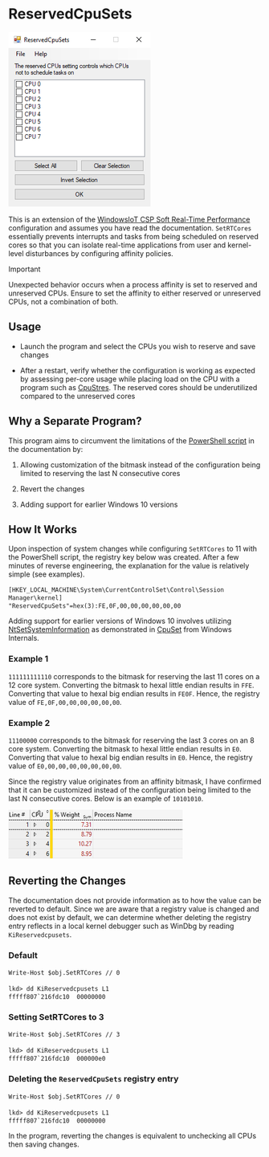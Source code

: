 # ReservedCpuSets

![program-screenshot.png](/assets/img/program-screenshot.png)

This is an extension of the [WindowsIoT CSP Soft Real-Time Performance](https://learn.microsoft.com/en-us/windows/iot/iot-enterprise/soft-real-time/soft-real-time-device#use-mdm-bridge-wmi-provider-to-configure-the-windowsiot-csp) configuration and assumes you have read the documentation. ``SetRTCores`` essentially prevents interrupts and tasks from being scheduled on reserved cores so that you can isolate real-time applications from user and kernel-level disturbances by configuring affinity policies.

> [!IMPORTANT]
> Unexpected behavior occurs when a process affinity is set to reserved and unreserved CPUs. Ensure to set the affinity to either reserved or unreserved CPUs, not a combination of both.

## Usage

- Launch the program and select the CPUs you wish to reserve and save changes

- After a restart, verify whether the configuration is working as expected by assessing per-core usage while placing load on the CPU with a program such as [CpuStres](https://learn.microsoft.com/en-us/sysinternals/downloads/cpustres). The reserved cores should be underutilized compared to the unreserved cores

## Why a Separate Program?

This program aims to circumvent the limitations of the [PowerShell script](https://learn.microsoft.com/en-us/windows/iot/iot-enterprise/soft-real-time/soft-real-time-device#use-mdm-bridge-wmi-provider-to-configure-the-windowsiot-csp) in the documentation by:

1. Allowing customization of the bitmask instead of the configuration being limited to reserving the last N consecutive cores

2. Revert the changes

3. Adding support for earlier Windows 10 versions

## How It Works

Upon inspection of system changes while configuring ``SetRTCores`` to 11 with the PowerShell script, the registry key below was created. After a few minutes of reverse engineering, the explanation for the value is relatively simple (see examples).

```
[HKEY_LOCAL_MACHINE\System\CurrentControlSet\Control\Session Manager\kernel]
"ReservedCpuSets"=hex(3):FE,0F,00,00,00,00,00,00
```

Adding support for earlier versions of Windows 10 involves utilizing [NtSetSystemInformation](https://learn.microsoft.com/en-us/windows/win32/sysinfo/ntsetsysteminformation) as demonstrated in [CpuSet](https://github.com/zodiacon/WindowsInternals/tree/master/CpuSet) from Windows Internals.

### Example 1

``111111111110`` corresponds to the bitmask for reserving the last 11 cores on a 12 core system. Converting the bitmask to hexal little endian results in ``FFE``. Converting that value to hexal big endian results in ``FE0F``. Hence, the registry value of ``FE,0F,00,00,00,00,00,00``.

### Example 2

``11100000`` corresponds to the bitmask for reserving the last 3 cores on an 8 core system. Converting the bitmask to hexal little endian results in ``E0``. Converting that value to hexal big endian results in ``E0``. Hence, the registry value of ``E0,00,00,00,00,00,00,00``.

Since the registry value originates from an affinity bitmask, I have confirmed that it can be customized instead of the configuration being limited to the last N consecutive cores. Below is an example of ``10101010``.

![custom-bitmask.png](/assets/img/custom-bitmask.png)

## Reverting the Changes

The documentation does not provide information as to how the value can be reverted to default. Since we are aware that a registry value is changed and does not exist by default, we can determine whether deleting the registry entry reflects in a local kernel debugger such as WinDbg by reading ``KiReservedcpusets``.

### Default

```
Write-Host $obj.SetRTCores // 0

lkd> dd KiReservedcpusets L1
fffff807`216fdc10  00000000
```

### Setting SetRTCores to 3

```
Write-Host $obj.SetRTCores // 3

lkd> dd KiReservedcpusets L1
fffff807`216fdc10  000000e0
```

### Deleting the ``ReservedCpuSets`` registry entry

```
Write-Host $obj.SetRTCores // 0

lkd> dd KiReservedcpusets L1
fffff807`216fdc10  00000000
```

In the program, reverting the changes is equivalent to unchecking all CPUs then saving changes.
